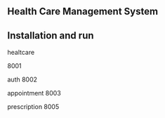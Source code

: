 ## Health Care Management System
##  

## Installation and run

healtcare 

8001

auth
8002

appointment
8003

prescription
8005
